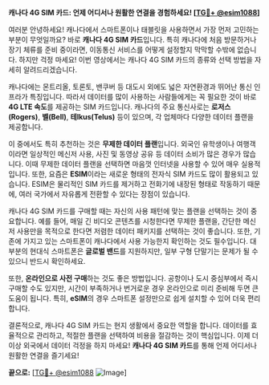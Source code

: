 **캐나다 4G SIM 카드: 언제 어디서나 원활한 연결을 경험하세요! [[TG💪+ @esim1088](https://t.me/s/esim1088)]**

여러분 안녕하세요! 캐나다에서 스마트폰이나 태블릿을 사용하면서 가장 먼저 고민하는 부분이 무엇일까요? 바로 **캐나다 4G SIM 카드**입니다. 특히 캐나다에 처음 방문하거나 장기 체류를 준비 중이라면, 이동통신 서비스를 어떻게 설정할지 막막할 수밖에 없습니다. 하지만 걱정 마세요! 이번 영상에서는 캐나다 4G SIM 카드의 종류와 선택 방법을 자세히 알려드리겠습니다.

캐나다에는 몬트리올, 토론토, 밴쿠버 등 대도시 외에도 넓은 자연환경과 뛰어난 통신 인프라가 특징입니다. 따라서 데이터를 많이 사용하는 사람들에게는 꼭 필요한 것이 바로 **4G LTE 속도**를 제공하는 SIM 카드입니다. 캐나다의 주요 통신사로는 **로저스(Rogers)**, **벨(Bell)**, **테lkus(Telus)** 등이 있으며, 각 업체마다 다양한 데이터 플랜을 제공합니다. 

이 중에서도 특히 추천하는 것은 **무제한 데이터 플랜**입니다. 외국인 유학생이나 여행객이라면 일상적인 메신저 사용, 사진 및 동영상 공유 등 데이터 소비가 많은 경우가 많습니다. 이때 무제한 데이터 플랜을 선택하면 마음껏 인터넷을 사용할 수 있어 매우 실용적입니다. 또한, 요즘은 **ESIM**이라는 새로운 형태의 전자식 SIM 카드도 많이 활용되고 있습니다. ESIM은 물리적인 SIM 카드를 제거하고 전화기에 내장된 형태로 작동하기 때문에, 여러 국가에서 자유롭게 전환할 수 있다는 장점이 있습니다.

캐나다 4G SIM 카드를 구매할 때는 자신의 사용 패턴에 맞는 플랜을 선택하는 것이 중요합니다. 예를 들어, 매일 긴 비디오 콘텐츠를 시청한다면 무제한 플랜을, 간단한 메신저 사용만을 목적으로 한다면 저렴한 데이터 패키지를 선택하는 것이 좋습니다. 또한, 기존에 가지고 있는 스마트폰이 캐나다에서 사용 가능한지 확인하는 것도 필수입니다. 대부분의 현대식 스마트폰은 **글로벌 밴드**를 지원하지만, 일부 구형 단말기는 문제가 될 수 있으니 반드시 확인하세요.

또한, **온라인으로 사전 구매**하는 것도 좋은 방법입니다. 공항이나 도시 중심부에서 즉시 구매할 수도 있지만, 시간이 부족하거나 번거로운 경우 온라인으로 미리 준비해 두면 큰 도움이 됩니다. 특히, **eSIM**의 경우 스마트폰 설정만으로 쉽게 설치할 수 있어 더욱 편리합니다.

결론적으로, 캐나다 4G SIM 카드는 현지 생활에서 중요한 역할을 합니다. 데이터를 효율적으로 관리하고, 적절한 플랜을 선택하여 비용을 절감하는 것이 핵심입니다. 이제 더 이상 외국에서 데이터 걱정을 하지 마세요! **캐나다 4G SIM 카드**를 통해 언제 어디서나 원활한 연결을 즐기세요!

**끝으로:** [[TG💪+ @esim1088](https://t.me/s/esim1088) ![Image](https://i.postimg.cc/Y0z9fWf4/image.png)]